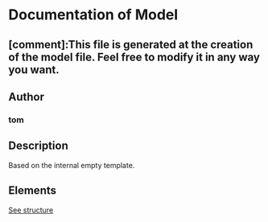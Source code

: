 # Documentation of Model

[comment]:This file is generated at the creation of the model file. Feel free to modify it in any way you want. 
---

## Author
### tom

## Description

Based on the internal empty template.

## Elements

[See structure](Model_structure.md)

